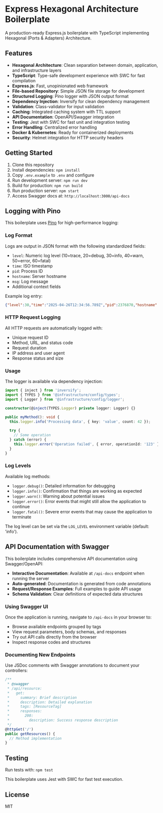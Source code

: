 # Express Hexagonal Architecture Boilerplate

A production-ready Express.js boilerplate with TypeScript implementing Hexagonal (Ports & Adapters) Architecture.

## Features

- **Hexagonal Architecture**: Clean separation between domain, application, and infrastructure layers
- **TypeScript**: Type-safe development experience with SWC for fast compilation
- **Express.js**: Fast, unopinionated web framework
- **File-based Repository**: Simple JSON file storage for development
- **Structured Logging**: Pino logger with JSON output format
- **Dependency Injection**: Inversify for clean dependency management
- **Validation**: Class-validator for input validation
- **Caching**: Integrated caching system with TTL support
- **API Documentation**: OpenAPI/Swagger integration
- **Testing**: Jest with SWC for fast unit and integration testing
- **Error Handling**: Centralized error handling
- **Docker & Kubernetes**: Ready for containerized deployments
- **Security**: Helmet integration for HTTP security headers

## Getting Started

1. Clone this repository
2. Install dependencies: `npm install`
3. Copy `.env.example` to `.env` and configure
4. Run development server: `npm run dev`
5. Build for production: `npm run build`
6. Run production server: `npm start`
7. Access Swagger docs at: `http://localhost:3000/api-docs`

## Logging with Pino

This boilerplate uses [Pino](https://getpino.io/) for high-performance logging:

### Log Format

Logs are output in JSON format with the following standardized fields:
- `level`: Numeric log level (10=trace, 20=debug, 30=info, 40=warn, 50=error, 60=fatal)
- `time`: ISO timestamp
- `pid`: Process ID
- `hostname`: Server hostname
- `msg`: Log message
- Additional context fields

Example log entry:
```json
{"level":30,"time":"2025-04-26T12:34:56.789Z","pid":2376870,"hostname":"myserver","msg":"Request received","requestId":"abcd1234","method":"GET","url":"/api/users"}
```

### HTTP Request Logging

All HTTP requests are automatically logged with:
- Unique request ID
- Method, URL, and status code
- Request duration
- IP address and user agent
- Response status and size

### Usage

The logger is available via dependency injection:

```typescript
import { inject } from 'inversify';
import { TYPES } from '@infrastructure/config/types';
import { Logger } from '@infrastructure/config/logger';

constructor(@inject(TYPES.Logger) private logger: Logger) {}

public myMethod(): void {
  this.logger.info('Processing data', { key: 'value', count: 42 });
  
  try {
    // Some operation
  } catch (error) {
    this.logger.error('Operation failed', { error, operationId: '123' });
  }
}
```

### Log Levels

Available log methods:
- `logger.debug()`: Detailed information for debugging
- `logger.info()`: Confirmation that things are working as expected
- `logger.warn()`: Warning about potential issues
- `logger.error()`: Error events that might still allow the application to continue
- `logger.fatal()`: Severe error events that may cause the application to terminate

The log level can be set via the `LOG_LEVEL` environment variable (default: 'info').

## API Documentation with Swagger

This boilerplate includes comprehensive API documentation using Swagger/OpenAPI:

- **Interactive Documentation**: Available at `/api-docs` endpoint when running the server
- **Auto-generated**: Documentation is generated from code annotations
- **Request/Response Examples**: Full examples to guide API usage
- **Schema Validation**: Clear definitions of expected data structures

### Using Swagger UI

Once the application is running, navigate to `/api-docs` in your browser to:

- Browse available endpoints grouped by tags
- View request parameters, body schemas, and responses
- Try out API calls directly from the browser
- Inspect response codes and structures

### Documenting New Endpoints

Use JSDoc comments with Swagger annotations to document your controllers:

```typescript
/**
 * @swagger
 * /api/resource:
 *   get:
 *     summary: Brief description
 *     description: Detailed explanation
 *     tags: [ResourceTag]
 *     responses:
 *       200:
 *         description: Success response description
 */
@httpGet('/')
public getResources() {
  // Method implementation
}
```

## Testing

Run tests with: `npm test`

This boilerplate uses Jest with SWC for fast test execution.

## License

MIT
